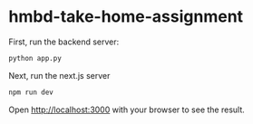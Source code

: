 # hmbd-take-home-assignment

First, run the backend server:

```bash
python app.py
```

Next, run the next.js server

```bash
npm run dev
```

Open [http://localhost:3000](http://localhost:3000) with your browser to see the result.